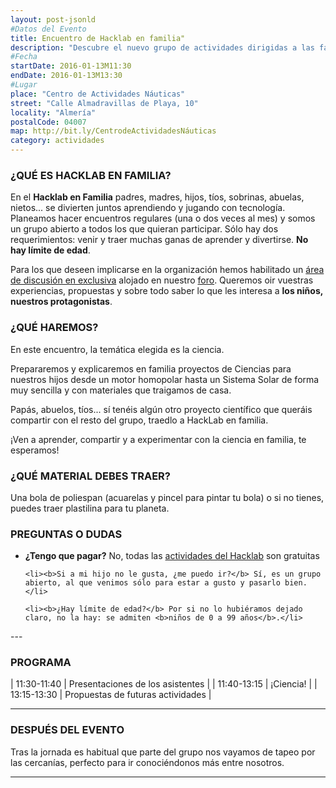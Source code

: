 ```yaml
---
layout: post-jsonld
#Datos del Evento
title: Encuentro de Hacklab en familia"
description: "Descubre el nuevo grupo de actividades dirigidas a las familias creado en HackLab Almería"
#Fecha
startDate: 2016-01-13M11:30
endDate: 2016-01-13M13:30
#Lugar
place: "Centro de Actividades Náuticas"
street: "Calle Almadravillas de Playa, 10"
locality: "Almería"
postalCode: 04007
map: http://bit.ly/CentrodeActividadesNáuticas
category: actividades
---
```


### ¿QUÉ ES HACKLAB EN FAMILIA?


En el __Hacklab en Familia__ padres, madres, hijos, tíos, sobrinas, abuelas, nietos...  se divierten juntos aprendiendo y jugando con tecnología. Planeamos hacer encuentros regulares (una o dos veces al mes) y
somos un grupo abierto a todos los que quieran participar. Sólo hay dos requerimientos: venir y traer muchas ganas de aprender y divertirse. __No hay límite de edad__.

Para los que deseen implicarse en la organización hemos habilitado un [área de discusión en exclusiva](http://foro.hacklabalmeria.net/c/EnFamilia) alojado en nuestro [foro](http://foro.hacklabalmeria.net/). Queremos oir vuestras experiencias, propuestas y sobre todo saber lo que les interesa a __los niños, nuestros protagonistas__.

### ¿QUÉ HAREMOS?

En este encuentro, la temática elegida es la ciencia. 

Prepararemos y explicaremos en familia proyectos de Ciencias para nuestros hijos desde un motor homopolar hasta un Sistema Solar de forma muy sencilla y con materiales que traigamos de casa. 

Papás, abuelos, tíos... sí tenéis algún otro proyecto científico que queráis compartir con el resto del grupo, traedlo a HackLab en familia.

¡Ven a aprender, compartir y a experimentar con la ciencia en familia, te esperamos!

### ¿QUÉ MATERIAL DEBES TRAER?

Una bola de poliespan (acuarelas y pincel para pintar tu bola) o si no tienes, puedes traer plastilina para tu planeta.


### PREGUNTAS O DUDAS

<ul>
	<li><b>¿Tengo que pagar?</b> No, todas las <a href="http://foro.hacklabalmeria.net/t/preguntas-frecuentes-faq/5" title="Preguntas Frecuentes (FAQ) de Hacklab" target="_blank">actividades del Hacklab</a> son gratuitas</li>
	
	<li><b>Si a mi hijo no le gusta, ¿me puedo ir?</b> Sí, es un grupo abierto, al que venimos sólo para estar a gusto y pasarlo bien.</li>
	
    <li><b>¿Hay límite de edad?</b> Por si no lo hubiéramos dejado claro, no la hay: se admiten <b>niños de 0 a 99 años</b>.</li>
    
   </ul>
---


### PROGRAMA


| 11:30-11:40   | Presentaciones de los asistentes |
| 11:40-13:15   | ¡Ciencia! |
| 13:15-13:30   | Propuestas de futuras actividades |

---



### DESPUÉS DEL EVENTO

Tras la jornada es habitual que parte del grupo nos vayamos de tapeo por las cercanías, perfecto para ir conociéndonos más entre nosotros.

---
